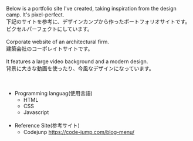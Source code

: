 Below is a portfolio site I've created, taking inspiration from the design camp. It's pixel-perfect.  
下記のサイトを参考に、デザインカンプから作ったポートフォリオサイトです。ピクセルパーフェクトにしています。  
<br>
Corporate website of an architectural firm.  
建築会社のコーポレイトサイトです。  
<br>
It features a large video background and a modern design.  
背景に大きな動画を使ったり、今風なデザインになっています。  
<br><br>
- Programming languag(使用言語)  
  - HTML  
  - CSS
  - Javascript
    <br>
    <br>
- Reference Site(参考サイト)  
  - Codejunp https://code-jump.com/blog-menu/
